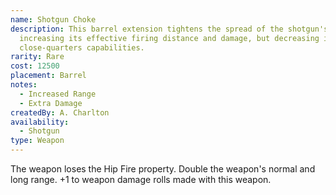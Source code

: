 ```yaml
---
name: Shotgun Choke
description: This barrel extension tightens the spread of the shotgun's pellets
  increasing its effective firing distance and damage, but decreasing its
  close-quarters capabilities.
rarity: Rare
cost: 12500
placement: Barrel
notes:
  - Increased Range
  - Extra Damage
createdBy: A. Charlton
availability:
  - Shotgun
type: Weapon
---
```

The weapon loses the Hip Fire property. Double the weapon's normal and long range. +1 to weapon damage rolls made with this weapon.
